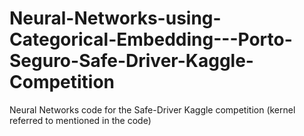 # Neural-Networks-using-Categorical-Embedding---Porto-Seguro-Safe-Driver-Kaggle-Competition
Neural Networks code for the Safe-Driver Kaggle competition (kernel referred to mentioned in the code)
